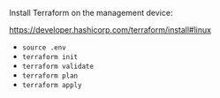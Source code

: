 Install Terraform on the management device:

https://developer.hashicorp.com/terraform/install#linux

- `source .env`
- `terraform init`
- `terraform validate`
- `terraform plan`
- `terraform apply`